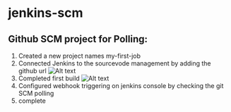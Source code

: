 # jenkins-scm

## Github SCM project for Polling:

1. Created a new project names my-first-job
2. Connected Jenkins to the sourcevode management by adding the github url
![Alt text](./urlshow)
3. Completed first build
![Alt text](./firstjobbuild)
4. Configured webhook triggering on jenkins console by checking the git SCM polling
5. complete
